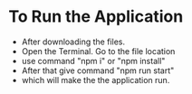 # To Run the Application

- After downloading the files.
- Open the Terminal. Go to the file location
- use command "npm i" or "npm install"
- After that give command "npm run start"
- which will make the the application run.
